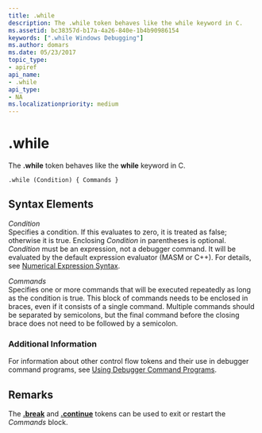 ```yaml
---
title: .while
description: The .while token behaves like the while keyword in C.
ms.assetid: bc38357d-b17a-4a26-840e-1b4b90986154
keywords: [".while Windows Debugging"]
ms.author: domars
ms.date: 05/23/2017
topic_type:
- apiref
api_name:
- .while
api_type:
- NA
ms.localizationpriority: medium
---
```


# .while


The **.while** token behaves like the **while** keyword in C.

```
.while (Condition) { Commands } 
```

## <span id="ddk_token_while_dbg"></span><span id="DDK_TOKEN_WHILE_DBG"></span>Syntax Elements


<span id="_______Condition______"></span><span id="_______condition______"></span><span id="_______CONDITION______"></span> *Condition*   
Specifies a condition. If this evaluates to zero, it is treated as false; otherwise it is true. Enclosing *Condition* in parentheses is optional. *Condition* must be an expression, not a debugger command. It will be evaluated by the default expression evaluator (MASM or C++). For details, see [Numerical Expression Syntax](numerical-expression-syntax.md).

<span id="_______Commands______"></span><span id="_______commands______"></span><span id="_______COMMANDS______"></span> *Commands*   
Specifies one or more commands that will be executed repeatedly as long as the condition is true. This block of commands needs to be enclosed in braces, even if it consists of a single command. Multiple commands should be separated by semicolons, but the final command before the closing brace does not need to be followed by a semicolon.

### <span id="Additional_Information"></span><span id="additional_information"></span><span id="ADDITIONAL_INFORMATION"></span>Additional Information

For information about other control flow tokens and their use in debugger command programs, see [Using Debugger Command Programs](using-debugger-command-programs.md).

Remarks
-------

The [**.break**](https://msdn.microsoft.com/library/windows/hardware/ff556242) and [**.continue**](-continue.md) tokens can be used to exit or restart the *Commands* block.

 

 






